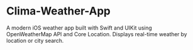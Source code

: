 # Clima-Weather-App
A modern iOS weather app built with Swift and UIKit using OpenWeatherMap API and Core Location. Displays real-time weather by location or city search.
